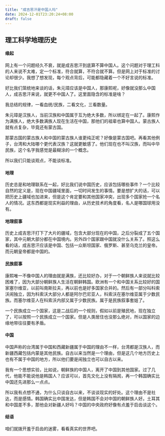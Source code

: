 ```yaml
---
title: "成吉思汗是中国人吗"
date: 2024-12-01T23:20:24+08:00
draft: false
---
```


## 理工科学地理历史

#### 缘起

网上有一个问题经久不衰，就是成吉思汗到底算不算中国人。这个问题对于理工科的人来说不太难，定一个标准，符合就算，不符合就不算。但是网上对于标准的讨论却很少。我想了想发现，每个观点背后，可能都隐藏着一个不好言说的标准。

好比我们笼统地来谈的话，朱元璋应该是中国人，那康熙呢，好像就没那么中国人，成吉思汗来说，就更不中国人了。这里面隐含的标准是啥？

我总结的规律，一看血统/民族，二看文化，三看数量。

朱元璋是汉族人，当前汉族和中国属于互为绝大多数，所以绑定在一起了。康熙作为满族人，绝大多数满族人现在生活在中国，那他们的祖辈也算中国人。蒙古族人就有点复杂，毕竟还有蒙古国。

那蒙古国的蒙古族人和中国的蒙古族人谁更纯正呢？好像是蒙古国吧。再看其他例子，台湾和大陆哪个更代表汉族？这就更敏感了。他们现在也不叫汉族，而叫中华民族，这个名字我感觉是最糊涂的一个概念。

所以我们只能谈观点，不能谈标准。

#### 地理

历史总是和地理联系在一起，好比我们说中国历史，应该包括哪些事件？一个比较自然的定义是，现在中国疆域里面，一切时间发生的事情。要是想扩大的话，可以把历史上疆域也加进来，但是这个肯定要和其他国家冲突，出现多个国家抢一个名人的情况。这东西都是现实利益的理由，从历史技术的角度看，名人是哪国球用没有。

#### 地理叙事

历史上成吉思汗打下了大片的疆域，包含大部分现在的中国，之后分裂成了五个国家，其中元朝大部分都在中国境内。另外四个国家跟中国就没什么关系了。照这么看的话，成吉思汗应该是中国、包括一众斯坦国家、俄罗斯、甚至乌克兰的皇帝。而元朝皇帝都是中国的。

#### 民族叙事

康熙唯一不像中国人的理由就是满族，还比较好办，对于一个朝鲜族人来说就比较困难了，因为大部分朝鲜族人生活在朝鲜韩国。欧洲有一个和中国关系比较好的国家塞尔维亚，以前叫南斯拉夫，再以前也是好多国家合并的。然后有一部分叫科索沃闹独立，因为科索沃大部分人都是阿尔巴尼亚人，科索沃在塞尔维亚属于少数民族。而塞尔维亚人在科索沃内部又属于少数民族。属于是民族叙事套娃了。

一个民族成立一个国家，这是二战后的一个规则，假如以前是殖民地，现在独立了，可以按照一个民族成立一个国家。但是人类居住也没那么绝对，所以国家的边缘地带往往要有矛盾。

#### 中国

中国声称的台湾属于中国和西藏新疆属于中国的理由不一样，台湾都是汉族人，而新疆西藏包括内蒙是其他民族。自古以来当然是一个理由，但是这几个地方历史上也有不属于中国的地方，所以他们要是闹独立也可以自古以来。

我有一个思想实验，比如说，朝鲜族的中国人，离开了中国到其他国家。过了几代，他能不能说他是韩国人？应该可以，首先文化上没有隔阂，再一个韩国确实比中国还先进那么一点点。

所以我有点想不通，为什么只谈自古以来，不谈谈现实的好处。这个理由不是社达，而是感情。韩国确实比中国发达，但是韩国不会对中国的朝鲜族人好。土耳其和中国差不多，那他会对新疆人好吗？中国的中央政府好像有点羞于启齿谈这个。

#### 结语
咱们就拨开羞于启齿的迷雾，看看真实的世界吧。

